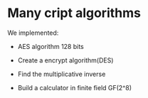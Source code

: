 # Many cript algorithms

We implemented:

* AES algorithm 128 bits

* Create a encrypt algorithm(DES)

* Find the multiplicative inverse

* Build a calculator in finite field GF(2^8)
